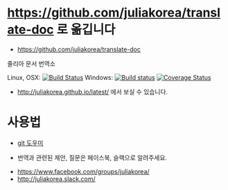 


# https://github.com/juliakorea/translate-doc 로 옮깁니다 
 - https://github.com/juliakorea/translate-doc




줄리아 문서 번역소

Linux, OSX: [![Build Status](https://api.travis-ci.org/juliakorea/doc.svg?branch=master)](https://travis-ci.org/juliakorea/doc)
Windows: [![Build status](https://ci.appveyor.com/api/projects/status/m4pdut3nhvdu3unw?svg=true)](https://ci.appveyor.com/project/wookay/doc)
[![Coverage Status](https://coveralls.io/repos/juliakorea/doc/badge.svg?branch=master&service=github)](https://coveralls.io/github/juliakorea/doc?branch=master)

 * http://juliakorea.github.io/latest/ 에서 보실 수 있습니다.


# 사용법
* [git 도우미](https://github.com/juliakorea/doc/wiki/git)

* 번역과 관련된 제안, 질문은 페이스북, 슬랙으로 알려주세요.
 - https://www.facebook.com/groups/juliakorea/
 - http://juliakorea.slack.com/
